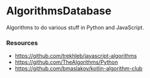 # AlgorithmsDatabase
Algorithms to do various stuff in Python and JavaScript.

### Resources

 - https://github.com/trekhleb/javascript-algorithms
 - https://github.com/TheAlgorithms/Python
 - https://github.com/bmaslakov/kotlin-algorithm-club
